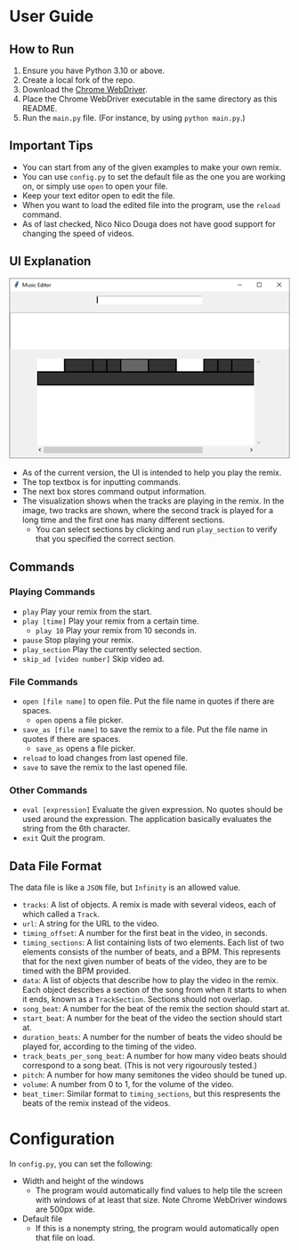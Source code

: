 # User Guide

## How to Run

1. Ensure you have Python 3.10 or above.
1. Create a local fork of the repo.
1. Download the [Chrome WebDriver](https://googlechromelabs.github.io/chrome-for-testing/).
1. Place the Chrome WebDriver executable in the same directory as this README.
1. Run the `main.py` file. (For instance, by using `python main.py`.)

## Important Tips

- You can start from any of the given examples to make your own remix.
- You can use `config.py` to set the default file as the one you are working on, or simply use `open` to open your file.
- Keep your text editor open to edit the file.
- When you want to load the edited file into the program, use the `reload` command.
- As of last checked, Nico Nico Douga does not have good support for changing the speed of videos.

## UI Explanation

![UI](images/ui.png)

- As of the current version, the UI is intended to help you play the remix.
- The top textbox is for inputting commands.
- The next box stores command output information.
- The visualization shows when the tracks are playing in the remix. In the image, two tracks are shown, where the second track is played for a long time and the first one has many different sections.
  - You can select sections by clicking and run `play_section` to verify that you specified the correct section.

## Commands

### Playing Commands
- `play` Play your remix from the start.
- `play [time]` Play your remix from a certain time.
  - `play 10` Play your remix from 10 seconds in.
- `pause` Stop playing your remix.
- `play_section` Play the currently selected section.
- `skip_ad [video number]` Skip video ad.

### File Commands
- `open [file name]` to open file. Put the file name in quotes if there are spaces.
  - `open` opens a file picker.
- `save_as [file name]` to save the remix to a file. Put the file name in quotes if there are spaces.
  - `save_as` opens a file picker.
- `reload` to load changes from last opened file.
- `save` to save the remix to the last opened file.

### Other Commands
- `eval [expression]` Evaluate the given expression. No quotes should be used around the expression. The application basically evaluates the string from the 6th character.
- `exit` Quit the program.

## Data File Format

The data file is like a `JSON` file, but `Infinity` is an allowed value.
- `tracks`: A list of objects. A remix is made with several videos, each of which called a `Track`.
- `url`: A string for the URL to the video.
- `timing_offset`: A number for the first beat in the video, in seconds.
- `timing_sections`: A list containing lists of two elements. Each list of two elements consists of the number of beats, and a BPM. This represents that for the next given number of beats of the video, they are to be timed with the BPM provided.
- `data`: A list of objects that describe how to play the video in the remix. Each object describes a section of the song from when it starts to when it ends, known as a `TrackSection`. Sections should not overlap.
- `song_beat`: A number for the beat of the remix the section should start at.
- `start_beat`: A number for the beat of the video the section should start at.
- `duration_beats`: A number for the number of beats the video should be played for, according to the timing of the video.
- `track_beats_per_song_beat`: A number for how many video beats should correspond to a song beat. (This is not very rigourously tested.)
- `pitch`: A number for how many semitones the video should be tuned up.
- `volume`: A number from 0 to 1, for the volume of the video.
- `beat_timer`: Similar format to `timing_sections`, but this respresents the beats of the remix instead of the videos.

# Configuration

In `config.py`, you can set the following:
- Width and height of the windows
  - The program would automatically find values to help tile the screen with windows of at least that size. Note Chrome WebDriver windows are 500px wide.
- Default file
  - If this is a nonempty string, the program would automatically open that file on load.